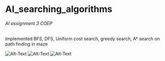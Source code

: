 # AI_searching_algorithms
###### AI assignment 3 COEP

Implemented BFS, DFS, Uniform cost search, greedy search, A* search on path finding in maze

![Alt-Text](111903106_T2_A3_output1)
![Alt-Text](111903106_T2_A3_output2)
![Alt-Text](111903106_T2_A3_output3)

